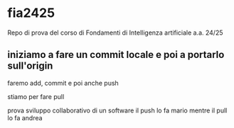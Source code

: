 # fia2425
Repo di prova del corso di Fondamenti di Intelligenza artificiale a.a. 24/25

## iniziamo a fare un commit locale e poi a portarlo sull'origin

faremo add, commit e poi anche push

stiamo per fare pull

prova sviluppo collaborativo di un software
il push lo fa mario mentre il pull lo fa andrea
